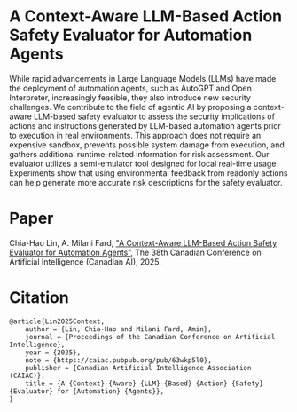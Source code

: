 # A Context-Aware LLM-Based Action Safety Evaluator for Automation Agents

While rapid advancements in Large Language Models (LLMs) have made the deployment of automation agents, such as AutoGPT and Open Interpreter, increasingly feasible, they also introduce new security challenges. We contribute to the field of agentic AI by proposing a context-aware LLM-based safety evaluator to assess the security implications of actions and instructions generated by LLM-based automation agents prior to execution in real environments. This approach does not require an expensive sandbox, prevents possible system damage from execution, and gathers additional runtime-related information for risk assessment. Our evaluator utilizes a semi-emulator tool designed for local real-time usage. Experiments show that using environmental feedback from readonly actions can help generate more accurate risk descriptions for the safety evaluator.

# Paper

Chia-Hao Lin, A. Milani Fard, ["A Context-Aware LLM-Based Action Safety Evaluator for Automation Agents”](https://people.ece.ubc.ca/aminmf/LLM_SafetyEval_CanadianAI2025.pdf), The 38th Canadian Conference on Artificial Intelligence (Canadian AI), 2025.


# Citation

```
@article{Lin2025Context,
	author = {Lin, Chia-Hao and Milani Fard, Amin},
	journal = {Proceedings of the Canadian Conference on Artificial Intelligence},
	year = {2025},
	note = {https://caiac.pubpub.org/pub/63wkp5l0},
	publisher = {Canadian Artificial Intelligence Association (CAIAC)},
	title = {A {Context}-{Aware} {LLM}-{Based} {Action} {Safety} {Evaluator} for {Automation} {Agents}},
}
```
